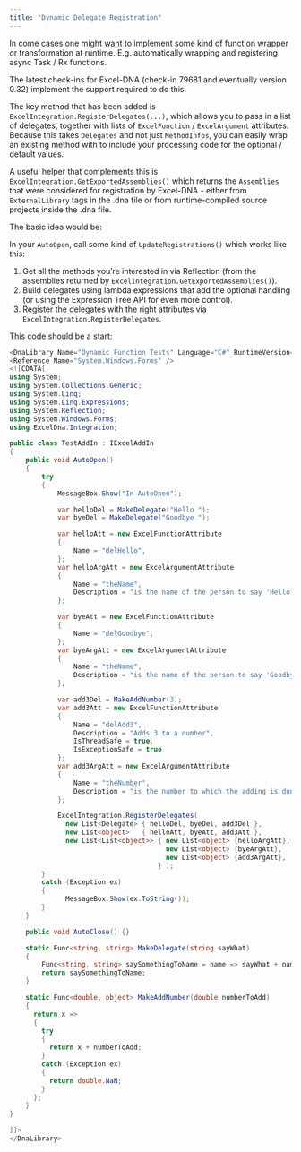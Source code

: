 ```yaml
---
title: "Dynamic Delegate Registration"
---
```

In come cases one might want to implement some kind of function wrapper or transformation at runtime. E.g. automatically wrapping and registering async Task / Rx functions.

The latest check-ins for Excel-DNA (check-in 79681 and eventually version 0.32) implement the support required to do this.

The key method that has been added is `ExcelIntegration.RegisterDelegates(...)`, which allows you to pass in a list of delegates, together with lists of `ExcelFunction` / `ExcelArgument` attributes. Because this takes `Delegates` and not just `MethodInfos`, you can easily wrap an existing method with to include your processing code for the optional / default values.

A useful helper that complements this is `ExcelIntegration.GetExportedAssemblies()` which returns the `Assemblies` that were considered for registration by Excel-DNA - either from `ExternalLibrary` tags in the .dna file or from runtime-compiled source projects inside the .dna file.

The basic idea would be:

In your `AutoOpen`, call some kind of `UpdateRegistrations()` which works like this:
1.    Get all the methods you’re interested in via Reflection (from the assemblies returned by `ExcelIntegration.GetExportedAssemblies()`).
2.    Build delegates using lambda expressions that add the optional handling (or using the Expression Tree API for even more control).
3.    Register the delegates with the right attributes via `ExcelIntegration.RegisterDelegates`.


This code should be a start:

```csharp
<DnaLibrary Name="Dynamic Function Tests" Language="C#" RuntimeVersion="v4.0">
<Reference Name="System.Windows.Forms" />
<![CDATA[
using System;
using System.Collections.Generic;
using System.Linq;
using System.Linq.Expressions;
using System.Reflection;
using System.Windows.Forms;
using ExcelDna.Integration;

public class TestAddIn : IExcelAddIn
{
    public void AutoOpen()
    {
        try
        {
            MessageBox.Show("In AutoOpen");

            var helloDel = MakeDelegate("Hello ");
            var byeDel = MakeDelegate("Goodbye ");

            var helloAtt = new ExcelFunctionAttribute
            {
                Name = "delHello",
            };
            var helloArgAtt = new ExcelArgumentAttribute
            {
                Name = "theName",
                Description = "is the name of the person to say 'Hello' to."
            };

            var byeAtt = new ExcelFunctionAttribute
            {
                Name = "delGoodbye",
            };
            var byeArgAtt = new ExcelArgumentAttribute
            {
                Name = "theName",
                Description = "is the name of the person to say 'Goodbye' to."
            };

            var add3Del = MakeAddNumber(3);
            var add3Att = new ExcelFunctionAttribute
            {
                Name = "delAdd3",
                Description = "Adds 3 to a number",
                IsThreadSafe = true,
                IsExceptionSafe = true
            };
            var add3ArgAtt = new ExcelArgumentAttribute
            {
                Name = "theNumber",
                Description = "is the number to which the adding is done."
            };

            ExcelIntegration.RegisterDelegates(
              new List<Delegate> { helloDel, byeDel, add3Del },
              new List<object>   { helloAtt, byeAtt, add3Att },
              new List<List<object>> { new List<object> {helloArgAtt},
                                       new List<object> {byeArgAtt},
                                       new List<object> {add3ArgAtt},
                                     } );
        }
        catch (Exception ex)
        {
              MessageBox.Show(ex.ToString());
        }
    }

    public void AutoClose() {}

    static Func<string, string> MakeDelegate(string sayWhat)
    {
        Func<string, string> saySomethingToName = name => sayWhat + name;
        return saySomethingToName;
    }

    static Func<double, object> MakeAddNumber(double numberToAdd)
    {
      return x =>
      {
        try
        {
          return x + numberToAdd;
        }
        catch (Exception ex)
        {
          return double.NaN;
        }
      };
    }
}

]]>
</DnaLibrary>
```
